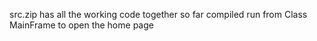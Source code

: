 src.zip has all the working code together so far compiled run from Class MainFrame to open the home page
